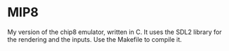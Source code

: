 # MIP8

My version of the chip8 emulator, written in C.
It uses the SDL2 library for the rendering and the inputs. Use the Makefile to compile it.